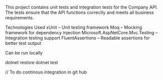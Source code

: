 This project contains unit tests and integration tests for the Company API. The tests ensure that the API functions correctly and meets all business requirements.

Technologies Used
xUnit – Unit testing framework
Moq – Mocking framework for dependency injection
Microsoft.AspNetCore.Mvc.Testing – Integration testing support
FluentAssertions – Readable assertions for better test output

Can be run locally

dotnet restore
dotnet test

// To do continous integration in git hub